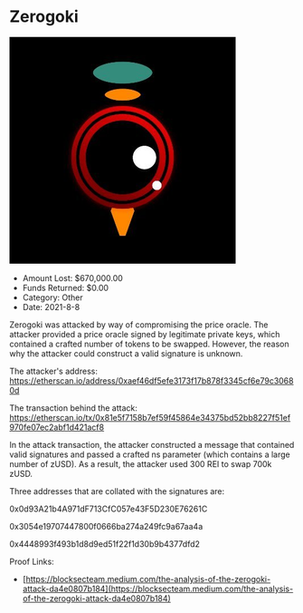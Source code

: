 # Zerogoki
![Zerogoki](/rektimages/Zerogoki.png)
- Amount Lost: $670,000.00
- Funds Returned: $0.00
- Category: Other
- Date: 2021-8-8

Zerogoki was attacked by way of compromising the price oracle. The attacker provided a price oracle signed by legitimate private keys, which contained a crafted number of tokens to be swapped. However, the reason why the attacker could construct a valid signature is unknown.  
  
The attacker's address:  
https://etherscan.io/address/0xaef46df5efe3173f17b878f3345cf6e79c30680d  
  
The transaction behind the attack:  
https://etherscan.io/tx/0x81e5f7158b7ef59f45864e34375bd52bb8227f51ef970fe07ec2abf1d421acf8  
  
In the attack transaction, the attacker constructed a message that contained valid signatures and passed a crafted ns parameter (which contains a large number of zUSD). As a result, the attacker used 300 REI to swap 700k zUSD.  
  
Three addresses that are collated with the signatures are:

0x0d93A21b4A971dF713CfC057e43F5D230E76261C

0x3054e19707447800f0666ba274a249fc9a67aa4a

0x4448993f493b1d8d9ed51f22f1d30b9b4377dfd2


Proof Links:
- [https://blocksecteam.medium.com/the-analysis-of-the-zerogoki-attack-da4e0807b184](https://blocksecteam.medium.com/the-analysis-of-the-zerogoki-attack-da4e0807b184)



